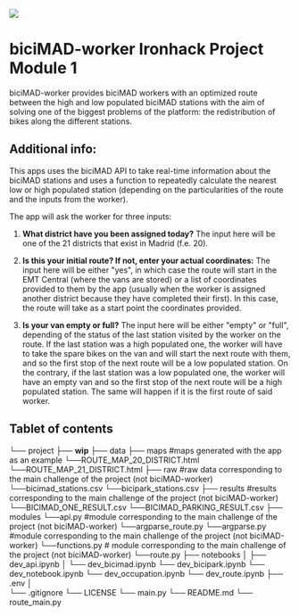 <p align="left"><img src="https://cdn-images-1.medium.com/max/184/1*2GDcaeYIx_bQAZLxWM4PsQ@2x.png"></p>

# __biciMAD-worker Ironhack Project Module 1__

biciMAD-worker provides biciMAD workers with an optimized route between the high and low populated biciMAD stations with the aim of solving one of the biggest problems of the platform: the redistribution of bikes along the different stations. 

## **Additional info:**

This apps uses the biciMAD API to take real-time information about the biciMAD stations and uses a function to repeatedly calculate the nearest low or high populated station (depending on the particularities of the route and the inputs from the worker).

The app will ask the worker for three inputs:

1. **What district have you been assigned today?** The input here will be one of the 21 districts that exist in Madrid (f.e. 20). 

2. **Is this your initial route? If not, enter your actual coordinates:** The input here will be either "yes", in which case the route will start in the EMT Central (where the vans are stored) or a list of coordinates provided to them by the app (usually when the worker is assigned another district because they have completed their first). In this case, the route will take as a start point the coordinates provided. 

3. **Is your van empty or full?** The input here will be either "empty" or "full", depending of the status of the last station visited by the worker on the route. If the last station was a high populated one, the worker will have to take the spare bikes on the van and will start the next route with them, and so the first stop of the next route will be a low populated station. On the contrary, if the last station was a low populated one, the worker will have an empty van and so the first stop of the next route will be a high populated station. The same will happen if it is the first route of said worker.

## **Tablet of contents**

└── project
    ├── __wip__
    ├── data
    ├── maps #maps generated with the app as an example
        └──ROUTE_MAP_20_DISTRICT.html
        └──ROUTE_MAP_21_DISTRICT.html
    ├── raw #raw data corresponding to the main challenge of the project (not biciMAD-worker)
        └──bicimad_stations.csv
        └──bicipark_stations.csv
    ├── results #results corresponding to the main challenge of the project (not biciMAD-worker)
        └──BICIMAD_ONE_RESULT.csv
        └──BICIMAD_PARKING_RESULT.csv
    ├── modules
        └──api.py #module corresponding to the main challenge of the project (not biciMAD-worker)
        └──argparse_route.py
        └──argparse.py #module corresponding to the main challenge of the project (not biciMAD-worker)
        └──functions.py # module corresponding to the main challenge of the project (not biciMAD-worker)
        └──route.py
    ├── notebooks
    │   ├── dev_api.ipynb
    │   └── dev_bicimad.ipynb
        └── dev_bicipark.ipynb
        └── dev_notebook.ipynb
        └── dev_occupation.ipynb
        └── dev_route.ipynb
    ├── .env
    │  
    └── .gitignore
    └── LICENSE
    └── main.py
    └── README.md
    └── route_main.py














 


 

